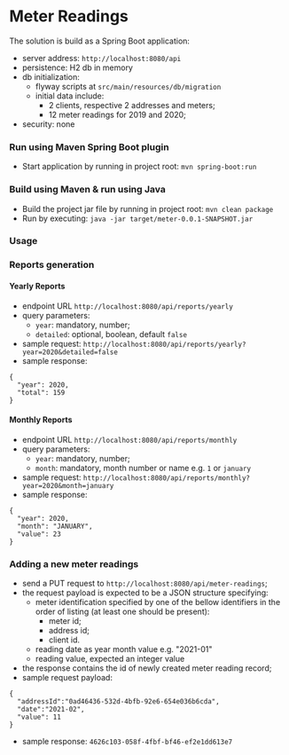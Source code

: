 # Meter Readings
The solution is build as a Spring Boot application:
* server address: `http://localhost:8080/api`
* persistence: H2 db in memory
* db initialization: 
  * flyway scripts at `src/main/resources/db/migration`
  * initial data include:
    * 2 clients, respective 2 addresses and meters;
    * 12 meter readings for 2019 and 2020;
* security: none

### Run using Maven Spring Boot plugin
* Start application by running in project root: `mvn spring-boot:run`

### Build using Maven & run using Java 
* Build the project jar file by running in project root: `mvn clean package`
* Run by executing: `java -jar target/meter-0.0.1-SNAPSHOT.jar`

### Usage
### Reports generation
#### Yearly Reports
* endpoint URL `http://localhost:8080/api/reports/yearly`
* query parameters:
  * `year`: mandatory, number;
  * `detailed`: optional, boolean, default `false`
* sample request: `http://localhost:8080/api/reports/yearly?year=2020&detailed=false`
* sample response:
```json5
{
  "year": 2020,
  "total": 159
}
```
#### Monthly Reports
* endpoint URL `http://localhost:8080/api/reports/monthly`
* query parameters:
  * `year`: mandatory, number;
  * `month`: mandatory, month number or name e.g. `1` or `january`
* sample request: `http://localhost:8080/api/reports/monthly?year=2020&month=january`
* sample response:
```json5
{
  "year": 2020,
  "month": "JANUARY",
  "value": 23
}
```

### Adding a new meter readings
* send a PUT request to `http://localhost:8080/api/meter-readings`;
* the request payload is expected to be a JSON structure specifying:
  * meter identification specified by one of the bellow identifiers in the order of listing (at least one should be present): 
    * meter id;
    * address id;
    * client id.
  * reading date as year month value e.g. "2021-01"
  * reading value, expected an integer value
* the response contains the id of newly created meter reading record; 
* sample request payload:
```json5
{
  "addressId":"0ad46436-532d-4bfb-92e6-654e036b6cda",
  "date":"2021-02",
  "value": 11
}
```
* sample response: `4626c103-058f-4fbf-bf46-ef2e1dd613e7`

